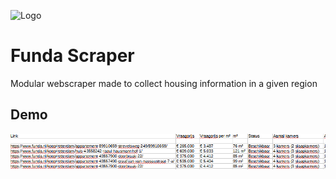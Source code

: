 
![Logo](https://propertynl.com/media/newsarticles/d9/95/90/bb/d99590bb-62fd-49a4-875e-dc901fcc4ddd/images/funda.png)


# Funda Scraper

Modular webscraper made to collect housing information in a given region



## Demo

![Logo](img.PNG)

